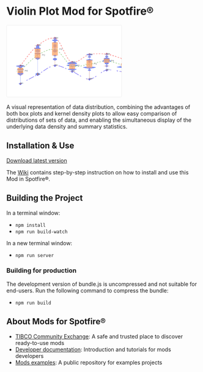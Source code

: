 # Violin Plot Mod for Spotfire®

<img src="assets/violin.png" width="60%"/>

A visual representation of data distribution, combining the advantages of both box plots and kernel density plots to allow easy comparison of distributions of sets of data, and enabling the simultaneous display of the underlying data density and summary statistics.

## Installation & Use

[Download latest version](https://github.com/spotfiresoftware/spotfire-mod-violin/releases)

The [Wiki](https://github.com/spotfiresoftware/spotfire-mod-violin/wiki) contains step-by-step instruction on how to install and use this Mod in Spotfire®.

## Building the Project

In a terminal window:
- `npm install`
- `npm run build-watch`

In a new terminal window:
- `npm run server`

### Building for production

The development version of bundle.js is uncompressed and not suitable for end-users. Run the following command to compress the bundle:
- `npm run build`

## About Mods for Spotfire®
-   [TIBCO Community Exchange](https://community.tibco.com/s/global-search/%40uri#q=mod%20for%20tibco%20spotfire&t=Exchange&sort=date%20descending): A safe and trusted place to discover ready-to-use mods
-   [Developer documentation](https://tibcosoftware.github.io/spotfire-mods/docs/): Introduction and tutorials for mods developers
-   [Mods examples](https://github.com/TIBCOSoftware/spotfire-mods/releases/latest): A public repository for examples projects
